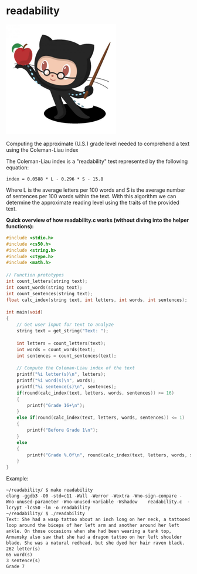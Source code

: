 # readability
<img src="images/github-logo-octocat-1.jpg" width = 300>

Computing the approximate (U.S.) grade level needed to comprehend a text using the Coleman-Liau index

The Coleman-Liau index is a "readability" test represented by the following equation:
```
index = 0.0588 * L - 0.296 * S - 15.8
```
Where L is the average letters per 100 words and S is the average number of sentences per 100 words within the text. With this algorithm we can determine the approximate reading level using the traits of the provided text.

**Quick overview of how readability.c works (without diving into the helper functions):**
```c
#include <stdio.h>
#include <cs50.h>
#include <string.h>
#include <ctype.h>
#include <math.h>

// Function prototypes
int count_letters(string text);
int count_words(string text);
int count_sentences(string text);
float calc_index(string text, int letters, int words, int sentences);

int main(void)
{
    // Get user input for text to analyze
    string text = get_string("Text: ");

    int letters = count_letters(text);
    int words = count_words(text);
    int sentences = count_sentences(text);

    // Compute the Coleman-Liau index of the text
    printf("%i letter(s)\n", letters);
    printf("%i word(s)\n", words);
    printf("%i sentence(s)\n", sentences);
    if(round(calc_index(text, letters, words, sentences)) >= 16)
    {
        printf("Grade 16+\n");
    }
    else if(round(calc_index(text, letters, words, sentences)) <= 1)
    {
        printf("Before Grade 1\n");
    }
    else
    {
        printf("Grade %.0f\n", round(calc_index(text, letters, words, sentences)));
    }
}
```

Example:
```console
~/readability/ $ make readability
clang -ggdb3 -O0 -std=c11 -Wall -Werror -Wextra -Wno-sign-compare -Wno-unused-parameter -Wno-unused-variable -Wshadow    readability.c  -lcrypt -lcs50 -lm -o readability
~/readability/ $ ./readability 
Text: She had a wasp tattoo about an inch long on her neck, a tattooed loop around the biceps of her left arm and another around her left ankle. On those occasions when she had been wearing a tank top, Armansky also saw that she had a dragon tattoo on her left shoulder blade. She was a natural redhead, but she dyed her hair raven black.
262 letter(s)
65 word(s)
3 sentence(s)
Grade 7
```
